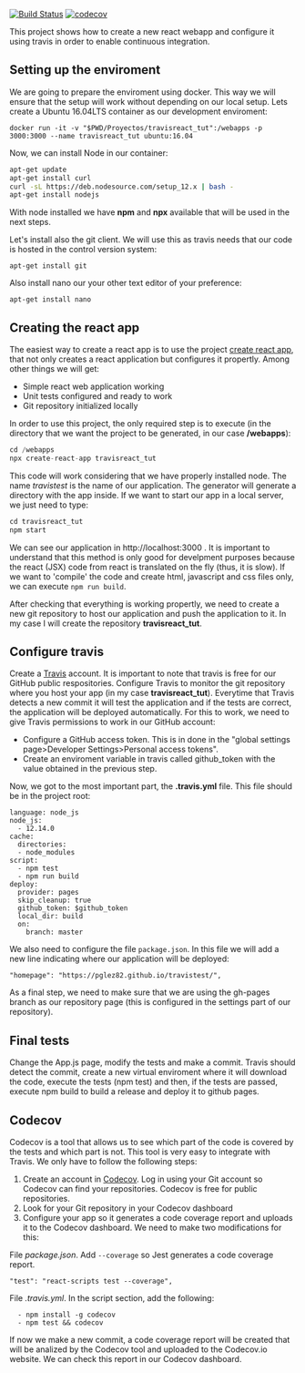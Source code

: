 [![Build Status](https://travis-ci.org/pglez82/travisreact_tut.svg?branch=master)](https://travis-ci.org/pglez82/travisreact_tut.svg) [![codecov](https://codecov.io/gh/pglez82/travisreact_tut/branch/master/graph/badge.svg)](https://codecov.io/gh/pglez82/travisreact_tut)



This project shows how to create a new react webapp and configure it using travis in order to enable continuous integration.

## Setting up the enviroment
We are going to prepare the enviroment using docker. This way we will ensure that the setup will work without depending on our local setup. Lets create a Ubuntu 16.04LTS container as our development enviroment:
```
docker run -it -v "$PWD/Proyectos/travisreact_tut":/webapps -p 3000:3000 --name travisreact_tut ubuntu:16.04
```

Now, we can install Node in our container:
```bash
apt-get update
apt-get install curl
curl -sL https://deb.nodesource.com/setup_12.x | bash -
apt-get install nodejs
```
With node installed we have **npm** and **npx** available that will be used in the next steps.

Let's install also the git client. We will use this as travis needs that our code is hosted in the control version system:
```
apt-get install git
```
Also install nano our your other text editor of your preference:
```
apt-get install nano
```

## Creating the react app

The easiest way to create a react app is to use the project [create react app](https://github.com/facebook/create-react-app), that not only creates a react application but configures it propertly. Among other things we will get:
* Simple react web application working
* Unit tests configured and ready to work
* Git repository initialized locally

In order to use this project, the only required step is to execute (in the directory that we want the project to be generated, in our case **/webapps**):
```javascript
cd /webapps
npx create-react-app travisreact_tut
```
This code will work considering that we have properly installed node.
The name *travistest* is the name of our application. The generator will generate a directory with the app inside. If we want to start our app in a local server, we just need to type:
```javascript
cd travisreact_tut
npm start
```
We can see our application in http://localhost:3000 . It is important to understand that this method is only good for develpment purposes because the react (JSX) code from react is translated on the fly (thus, it is slow). If we want to 'compile' the code and create html, javascript and css files only, we can execute `npm run build`.

After checking that everything is working propertly, we need to create a new git repository to host our application and push the application to it. In my case I will create the repository **travisreact_tut**.


## Configure travis
Create a [Travis](https://travis-ci.org/) account. It is important to note that travis is free for our GitHub public respositories. Configure Travis to monitor the git repository where you host your app (in my case **travisreact_tut**). Everytime that Travis detects a new commit it will test the application and if the tests are correct, the application will be deployed automatically. For this to work, we need to give Travis permissions to work in our GitHub account:
+ Configure a GitHub access token. This is in done in the "global settings page>Developer Settings>Personal access tokens".  
+ Create an enviroment variable in travis called github_token with the value obtained in the previous step.

Now, we got to the most important part, the **.travis.yml** file. This file should be in the project root:
```
language: node_js
node_js:
  - 12.14.0
cache:
  directories:
  - node_modules
script:
  - npm test
  - npm run build
deploy:
  provider: pages
  skip_cleanup: true
  github_token: $github_token
  local_dir: build
  on:
    branch: master
```
We also need to configure the file `package.json`. In this file we will add a new line indicating where our application will be deployed:
```
"homepage": "https://pglez82.github.io/travistest/",
```

As a final step, we need to make sure that we are using the gh-pages branch as our repository page (this is configured in the settings part of our repository).

## Final tests
Change the App.js page, modify the tests and make a commit. Travis should detect the commit, create a new virtual enviroment where it will download the code, execute the tests (npm test) and then, if the tests are passed, execute npm build to build a release and deploy it to github pages.

## Codecov
Codecov is a tool that allows us to see which part of the code is covered by the tests and which part is not. This tool is very easy to integrate with Travis. We only have to follow the following steps:
1. Create an account in [Codecov](https://codecov.io). Log in using your Git account so Codecov can find your repositories. Codecov is free for public repositories.
2. Look for your Git repository in your Codecov dashboard
3. Configure your app so it generates a code coverage report and uploads it to the Codecov dashboard. We need to make two modifications for this:

File *package.json*. Add `--coverage` so Jest generates a code coverage report.
```
"test": "react-scripts test --coverage",
```
File *.travis.yml*. In the script section, add the following:
```
  - npm install -g codecov
  - npm test && codecov
```

If now we make a new commit, a code coverage report will be created that will be analized by the Codecov tool and uploaded to the Codecov.io website. We can check this report in our Codecov dashboard.
